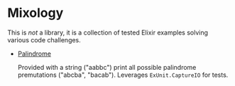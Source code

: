 # Mixology

This is _not_ a library, it is a collection of tested Elixir examples solving various code challenges.

- [Palindrome](https://github.com/doomspork/mixology/blob/master/lib/palindrome.ex)

  Provided with a string ("aabbc") print all possible palindrome premutations ("abcba", "bacab").
  Leverages `ExUnit.CaptureIO` for tests.
